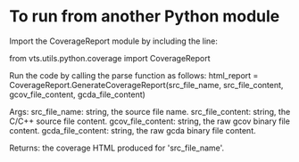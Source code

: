 # To run from another Python module

Import the CoverageReport module by including the line:

   from vts.utils.python.coverage import CoverageReport

Run the code by calling the parse function as follows:
   html_report = CoverageReport.GenerateCoverageReport(src_file_name, src_file_content, gcov_file_content,
                           gcda_file_content)

Args:
    src_file_name: string, the source file name.
    src_file_content: string, the C/C++ source file content.
    gcov_file_content: string, the raw gcov binary file content.
    gcda_file_content: string, the raw gcda binary file content.

Returns:
    the coverage HTML produced for 'src_file_name'.
